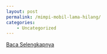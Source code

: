 ```yaml
---
layout: post
permalink: /mimpi-mobil-lama-hilang/
categories:
    - Uncategorized
---
```


[Baca Selengkapnya](/06)